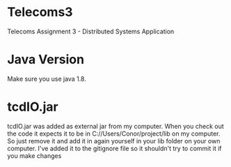 Telecoms3
=========

Telecoms Assignment 3 - Distributed Systems Application

Java Version
============
Make sure you use java 1.8.

tcdIO.jar
=====

tcdIO.jar was added as external jar from my computer.
When you check out the code it expects it to be in C://Users/Conor/project/lib on my computer.
So just remove it and add it in again yourself in your lib folder on your own computer.
I've added it to the gitignore file so it shouldn't try to commit it if you make changes
